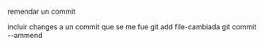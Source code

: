 remendar un commit

incluir changes a un commit que se me fue
git add file-cambiada
git commit --ammend